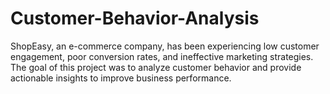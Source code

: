 # Customer-Behavior-Analysis
ShopEasy, an e-commerce company, has been experiencing low customer engagement, poor conversion rates, and ineffective marketing strategies. The goal of this project was to analyze customer behavior and provide actionable insights to improve business performance.
